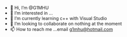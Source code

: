 - 👋 Hi, I’m @G1MHU
- 👀 I’m interested in ...
- 🌱 I’m currently learning c++ with Visual Studio
- 💞️ I’m looking to collaborate on nothing at the moment
- 📫 How to reach me ...email   g1mhu@hotmail.com

<!---
G1MHU/G1MHU is a ✨ special ✨ repository because its `README.md` (this file) appears on your GitHub profile.
You can click the Preview link to take a look at your changes.
--->
